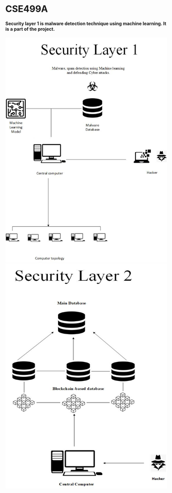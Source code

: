 # CSE499A

#### Security layer 1 is malware detection technique using machine learning. It is a part of the project. 
<img src="image/CSE499_Layer_1.jpg" alt="Alt text" title="Layer_1" width="700" height="700">
<img src="image/CSE499_Layer_2.jpg" alt="Alt text" title="Layer_2" width="700" height="700">